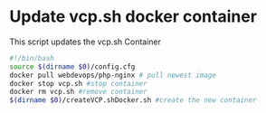 # Update vcp.sh docker container
This script updates the vcp.sh Container

```` bash
#!/bin/bash
source $(dirname $0)/config.cfg
docker pull webdevops/php-nginx # pull newest image
docker stop vcp.sh #stop container
docker rm vcp.sh #remove container
$(dirname $0)/createVCP.shDocker.sh #create the new container
````
